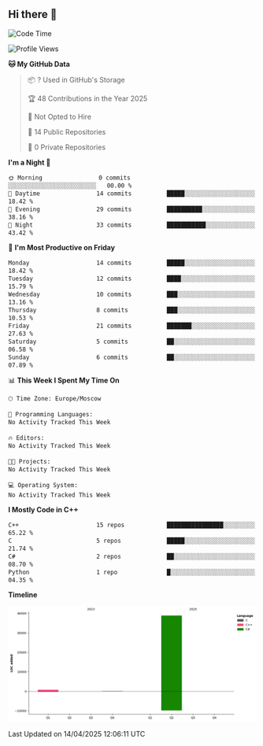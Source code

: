 ## Hi there 👋

<!--
**wxrstvrsn/wxrstvrsn** is a ✨ _special_ ✨ repository because its `README.md` (this file) appears on your GitHub profile.

Here are some ideas to get you started:

- 🔭 I’m currently working on ...
- 🌱 I’m currently learning ...
- 👯 I’m looking to collaborate on ...
- 🤔 I’m looking for help with ...
- 💬 Ask me about ...
- 📫 How to reach me: ...
- 😄 Pronouns: ...
- ⚡ Fun fact: ...
-->
<!--START_SECTION:waka-->
![Code Time](http://img.shields.io/badge/Code%20Time-0%20secs-blue)

![Profile Views](http://img.shields.io/badge/Profile%20Views-0-blue)

**🐱 My GitHub Data** 

> 📦 ? Used in GitHub's Storage 
 > 
> 🏆 48 Contributions in the Year 2025
 > 
> 🚫 Not Opted to Hire
 > 
> 📜 14 Public Repositories 
 > 
> 🔑 0 Private Repositories 
 > 
**I'm a Night 🦉** 

```text
🌞 Morning                0 commits           ░░░░░░░░░░░░░░░░░░░░░░░░░   00.00 % 
🌆 Daytime                14 commits          █████░░░░░░░░░░░░░░░░░░░░   18.42 % 
🌃 Evening                29 commits          ██████████░░░░░░░░░░░░░░░   38.16 % 
🌙 Night                  33 commits          ███████████░░░░░░░░░░░░░░   43.42 % 
```
📅 **I'm Most Productive on Friday** 

```text
Monday                   14 commits          █████░░░░░░░░░░░░░░░░░░░░   18.42 % 
Tuesday                  12 commits          ████░░░░░░░░░░░░░░░░░░░░░   15.79 % 
Wednesday                10 commits          ███░░░░░░░░░░░░░░░░░░░░░░   13.16 % 
Thursday                 8 commits           ███░░░░░░░░░░░░░░░░░░░░░░   10.53 % 
Friday                   21 commits          ███████░░░░░░░░░░░░░░░░░░   27.63 % 
Saturday                 5 commits           ██░░░░░░░░░░░░░░░░░░░░░░░   06.58 % 
Sunday                   6 commits           ██░░░░░░░░░░░░░░░░░░░░░░░   07.89 % 
```


📊 **This Week I Spent My Time On** 

```text
🕑︎ Time Zone: Europe/Moscow

💬 Programming Languages: 
No Activity Tracked This Week

🔥 Editors: 
No Activity Tracked This Week

🐱‍💻 Projects: 
No Activity Tracked This Week

💻 Operating System: 
No Activity Tracked This Week
```

**I Mostly Code in C++** 

```text
C++                      15 repos            ████████████████░░░░░░░░░   65.22 % 
C                        5 repos             █████░░░░░░░░░░░░░░░░░░░░   21.74 % 
C#                       2 repos             ██░░░░░░░░░░░░░░░░░░░░░░░   08.70 % 
Python                   1 repo              █░░░░░░░░░░░░░░░░░░░░░░░░   04.35 % 
```



**Timeline**

![Lines of Code chart](https://raw.githubusercontent.com/wxrstvrsn/wxrstvrsn/main/assets/bar_graph.png)


 Last Updated on 14/04/2025 12:06:11 UTC
<!--END_SECTION:waka-->

